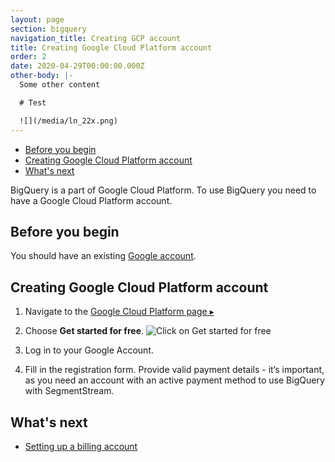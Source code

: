 ```yaml
---
layout: page
section: bigquery
navigation_title: Creating GCP account
title: Creating Google Cloud Platform account
order: 2
date: 2020-04-29T00:00:00.000Z
other-body: |-
  Some other content

  # Test

  ![](/media/ln_22x.png)
---
```


<!---
In this article explained how to
1. Sign up for BigQuery (with relevant links)
2. Create first project (or a new project if one exists if it is a different flow). Suggest how to name the project to avoid namings like "SegmentStream"
-->
<ul class="page-navigation">
  <li><a href="#before-you-begin">Before you begin</a></li>
  <li><a href="#creating-gcp-project">Creating Google Cloud Platform account</a></li>
  <li><a href="#whats-next">What's next</a></li>
</ul>
BigQuery is a part of Google Cloud Platform.
To use BigQuery you need to have a Google Cloud Platform account.

## <a name="before-you-begin"></a> Before you begin
You should have an existing [Google account](https://support.google.com/accounts/answer/27441).

## <a name="creating-gcp-project"></a> Creating Google Cloud Platform account
1. Navigate to the [Google Cloud Platform page ▸](https://cloud.google.com)

2. Choose **Get started for free**.
![Click on Get started for free](/img/big-query_start.png)
 
3. Log in to your Google Account.

4. Fill in the registration form.
Provide valid payment details - it’s important, as you need an account with an active payment method to use BigQuery with SegmentStream.

## <a name="whats-next"></a>What's next
* [Setting up a billing account](enabling-billing)